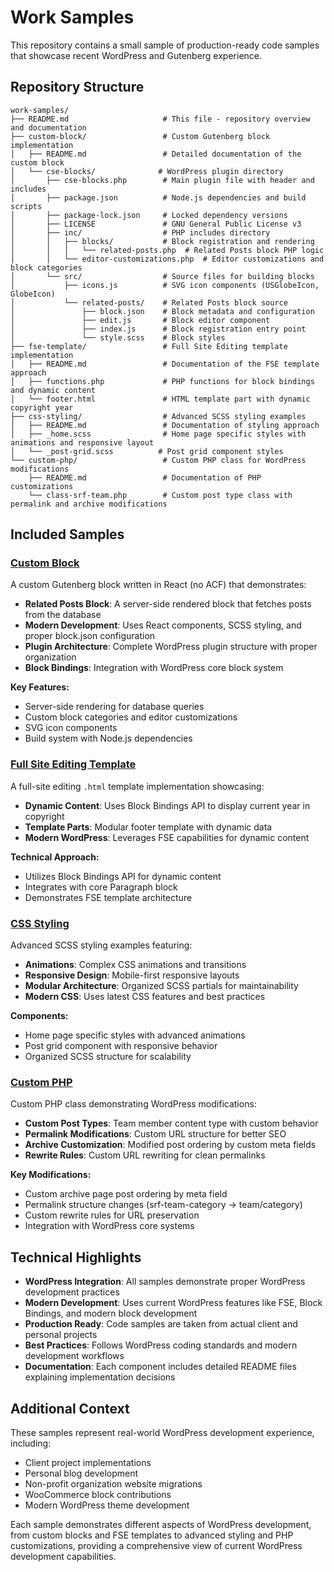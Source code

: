 # Work Samples

This repository contains a small sample of production-ready code samples that showcase recent WordPress and Gutenberg experience.

## Repository Structure

```text
work-samples/
├── README.md                     # This file - repository overview and documentation
├── custom-block/                 # Custom Gutenberg block implementation
│   ├── README.md                 # Detailed documentation of the custom block
│   └── cse-blocks/              # WordPress plugin directory
│       ├── cse-blocks.php        # Main plugin file with header and includes
│       ├── package.json          # Node.js dependencies and build scripts
│       ├── package-lock.json     # Locked dependency versions
│       ├── LICENSE               # GNU General Public License v3
│       ├── inc/                  # PHP includes directory
│       │   ├── blocks/           # Block registration and rendering
│       │   │   └── related-posts.php  # Related Posts block PHP logic
│       │   └── editor-customizations.php  # Editor customizations and block categories
│       └── src/                  # Source files for building blocks
│           ├── icons.js          # SVG icon components (USGlobeIcon, GlobeIcon)
│           └── related-posts/    # Related Posts block source
│               ├── block.json    # Block metadata and configuration
│               ├── edit.js       # Block editor component
│               ├── index.js      # Block registration entry point
│               └── style.scss    # Block styles
├── fse-template/                 # Full Site Editing template implementation
│   ├── README.md                 # Documentation of the FSE template approach
│   ├── functions.php             # PHP functions for block bindings and dynamic content
│   └── footer.html               # HTML template part with dynamic copyright year
├── css-styling/                  # Advanced SCSS styling examples
│   ├── README.md                 # Documentation of styling approach
│   ├── _home.scss                # Home page specific styles with animations and responsive layout
│   └── _post-grid.scss          # Post grid component styles
└── custom-php/                   # Custom PHP class for WordPress modifications
    ├── README.md                 # Documentation of PHP customizations
    └── class-srf-team.php        # Custom post type class with permalink and archive modifications
```

## Included Samples

### [Custom Block](custom-block/)

A custom Gutenberg block written in React (no ACF) that demonstrates:

- **Related Posts Block**: A server-side rendered block that fetches posts from the database
- **Modern Development**: Uses React components, SCSS styling, and proper block.json configuration
- **Plugin Architecture**: Complete WordPress plugin structure with proper organization
- **Block Bindings**: Integration with WordPress core block system

**Key Features:**

- Server-side rendering for database queries
- Custom block categories and editor customizations
- SVG icon components
- Build system with Node.js dependencies

### [Full Site Editing Template](fse-template/)

A full-site editing `.html` template implementation showcasing:

- **Dynamic Content**: Uses Block Bindings API to display current year in copyright
- **Template Parts**: Modular footer template with dynamic data
- **Modern WordPress**: Leverages FSE capabilities for dynamic content

**Technical Approach:**

- Utilizes Block Bindings API for dynamic content
- Integrates with core Paragraph block
- Demonstrates FSE template architecture

### [CSS Styling](css-styling/)

Advanced SCSS styling examples featuring:

- **Animations**: Complex CSS animations and transitions
- **Responsive Design**: Mobile-first responsive layouts
- **Modular Architecture**: Organized SCSS partials for maintainability
- **Modern CSS**: Uses latest CSS features and best practices

**Components:**

- Home page specific styles with advanced animations
- Post grid component with responsive behavior
- Organized SCSS structure for scalability

### [Custom PHP](custom-php/)

Custom PHP class demonstrating WordPress modifications:

- **Custom Post Types**: Team member content type with custom behavior
- **Permalink Modifications**: Custom URL structure for better SEO
- **Archive Customization**: Modified post ordering by custom meta fields
- **Rewrite Rules**: Custom URL rewriting for clean permalinks

**Key Modifications:**

- Custom archive page post ordering by meta field
- Permalink structure changes (srf-team-category → team/category)
- Custom rewrite rules for URL preservation
- Integration with WordPress core systems

## Technical Highlights

- **WordPress Integration**: All samples demonstrate proper WordPress development practices
- **Modern Development**: Uses current WordPress features like FSE, Block Bindings, and modern block development
- **Production Ready**: Code samples are taken from actual client and personal projects
- **Best Practices**: Follows WordPress coding standards and modern development workflows
- **Documentation**: Each component includes detailed README files explaining implementation decisions

## Additional Context

These samples represent real-world WordPress development experience, including:

- Client project implementations
- Personal blog development
- Non-profit organization website migrations
- WooCommerce block contributions
- Modern WordPress theme development

Each sample demonstrates different aspects of WordPress development, from custom blocks and FSE templates to advanced styling and PHP customizations, providing a comprehensive view of current WordPress development capabilities.
